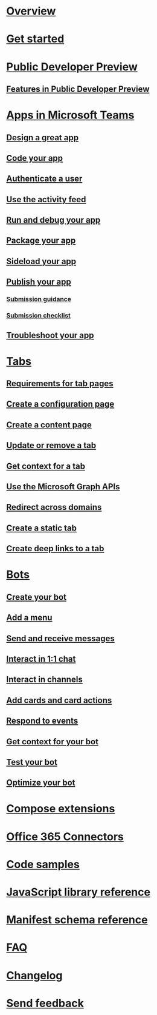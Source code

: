 # [Overview](index.md)
# [Get started](setup.md)
# [Public Developer Preview](publicpreview.md)
## [Features in Public Developer Preview](previewfeatures.md)
# [Apps in Microsoft Teams](teamsapps.md)
## [Design a great app](design.md)
## [Code your app](code.md)
## [Authenticate a user](auth.md)
## [Use the activity feed](activityfeed.md)
## [Run and debug your app](debugging.md)
## [Package your app](createpackage.md)
## [Sideload your app](sideload.md)
## [Publish your app](submission.md)
### [Submission guidance](submissionguidance.md)
### [Submission checklist](submissionchecklist.md)
## [Troubleshoot your app](troubleshooting.md)
# [Tabs](tabs.md)
## [Requirements for tab pages](prerequisites.md)
## [Create a configuration page](createconfigpage.md)
## [Create a content page](createcontentpage.md)
## [Update or remove a tab](updateremove.md)
## [Get context for a tab](getusercontext.md)
## [Use the Microsoft Graph APIs](graph.md)
## [Redirect across domains](crossdomain.md)
## [Create a static tab](statictab.md)
## [Create deep links to a tab](deeplinks.md)
# [Bots](bots.md)
## [Create your bot](botscreate.md)
## [Add a menu](botmenu.md)
## [Send and receive messages](botsconversation.md)
## [Interact in 1:1 chat](bots1on1.md)
## [Interact in channels](botsinchannels.md)
## [Add cards and card actions](teams-bots-cards.md)
## [Respond to events](botevents.md)
## [Get context for your bot](botapis.md)
## [Test your bot](botsadd.md)
## [Optimize your bot](ratelimiting.md)
# [Compose extensions](composeextensions.md)
# [Office 365 Connectors](connectors.md)
# [Code samples](samples.md)
# [JavaScript library reference](jslibrary.md)
# [Manifest schema reference](schema.md)
# [FAQ](faq.md)
# [Changelog](changelog.md)
# [Send feedback](feedback.md)
